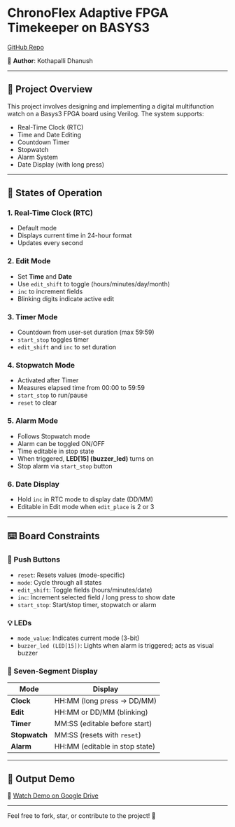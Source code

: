 # ChronoFlex Adaptive FPGA Timekeeper on BASYS3

[GitHub Repo](https://github.com/dhanush-271/ChronoFlex-Adaptive-FPGA-Timekeeper_Basys3)

👤 **Author**: Kothapalli Dhanush

---

## 🚀 Project Overview

This project involves designing and implementing a digital multifunction watch on a Basys3 FPGA board using Verilog. The system supports:

- Real-Time Clock (RTC)
- Time and Date Editing
- Countdown Timer
- Stopwatch
- Alarm System
- Date Display (with long press)

---

## 🧭 States of Operation

### 1. Real-Time Clock (RTC)
- Default mode
- Displays current time in 24-hour format
- Updates every second

### 2. Edit Mode
- Set **Time** and **Date**
- Use `edit_shift` to toggle (hours/minutes/day/month)
- `inc` to increment fields
- Blinking digits indicate active edit

### 3. Timer Mode
- Countdown from user-set duration (max 59:59)
- `start_stop` toggles timer
- `edit_shift` and `inc` to set duration

### 4. Stopwatch Mode
- Activated after Timer
- Measures elapsed time from 00:00 to 59:59
- `start_stop` to run/pause
- `reset` to clear

### 5. Alarm Mode
- Follows Stopwatch mode
- Alarm can be toggled ON/OFF
- Time editable in stop state
- When triggered, **LED[15] (buzzer_led)** turns on
- Stop alarm via `start_stop` button

### 6. Date Display
- Hold `inc` in RTC mode to display date (DD/MM)
- Editable in Edit mode when `edit_place` is 2 or 3

---

## ⌨️ Board Constraints

### 🔘 Push Buttons
- `reset`: Resets values (mode-specific)
- `mode`: Cycle through all states
- `edit_shift`: Toggle fields (hours/minutes/date)
- `inc`: Increment selected field / long press to show date
- `start_stop`: Start/stop timer, stopwatch or alarm

### 💡 LEDs
- `mode_value`: Indicates current mode (3-bit)
- `buzzer_led (LED[15])`: Lights when alarm is triggered; acts as visual buzzer

### 🔢 Seven-Segment Display
| Mode           | Display                        |
|----------------|--------------------------------|
| **Clock**      | HH:MM (long press → DD/MM)     |
| **Edit**       | HH:MM or DD/MM (blinking)      |
| **Timer**      | MM:SS (editable before start)  |
| **Stopwatch**  | MM:SS (resets with `reset`)    |
| **Alarm**      | HH:MM (editable in stop state) |

---

## 📸 Output Demo

🔗 [Watch Demo on Google Drive](https://drive.google.com/file/d/1fSnPEZKsoybbPT9YLK6JAlKtDaetjgsl/view?usp=sharing)

---

Feel free to fork, star, or contribute to the project! 🚀


